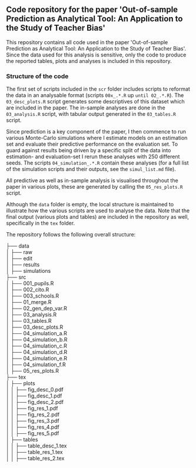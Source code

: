 ## Code repository for the paper 'Out-of-sample Prediction as Analytical Tool: An Application to the Study of Teacher Bias'

This repository contains all code used in the paper 'Out-of-sample Prediction as Analytical Tool: An Application to the Study of Teacher Bias'. Since the data used for this analysis is sensitive, only the code to produce the reported tables, plots and analyses is included in this repository.

### Structure of the code

The first set of scripts included in the `scr` folder includes scripts to reformat the data in an analysable format (scripts `00x_.*.R` up `until 02_.*.R`). The `03_desc_plots.R` script generates some descriptives of this dataset which are included in the paper. The in-sample analyses are done in the `03_analysis.R` script, with tabular output generated in the `03_tables.R` script.

Since prediction is a key component of the paper, I then commence to run various Monte-Carlo simulations where I estimate models on an estimation set and evaluate their predictive performance on the evaluation set. To guard against results being driven by a specific split of the data into estimation- and evaluation-set I rerun these analyses with 250 different seeds. The scripts `04_simulation_.*.R` contain these analyses (for a full list of the simulation scripts and their outputs, see the `simul_list.md` file).

All predictive as well as in-sample analysis is visualised throughout the paper in various plots, these are generated by calling the `05_res_plots.R` script.

Although the `data` folder is empty, the local structure is maintained to illustrate how the various scripts are used to analyse the data. Note that the final output (various plots and tables) are included in the repository as well, specifically in the `tex` folder.

The repository follows the following overall structure:

├── data  
│   ├── raw  
│   ├── edit  
│   ├── results  
│   ├── simulations  
├── src  
│   ├── 001_pupils.R  
│   ├── 002_cito.R  
│   ├── 003_schools.R  
│   ├── 01_merge.R  
│   ├── 02_gen_dep_var.R  
│   ├── 03_analysis.R  
│   ├── 03_tables.R  
│   ├── 03_desc_plots.R  
│   ├── 04_simulation_a.R  
│   ├── 04_simulation_b.R  
│   ├── 04_simulation_c.R  
│   ├── 04_simulation_d.R  
│   ├── 04_simulation_e.R  
│   ├── 04_simulation_f.R  
│   ├── 05_res_plots.R  
├── tex  
│   ├── plots  
│   │   ├── fig_desc_0.pdf  
│   │   ├── fig_desc_1.pdf  
│   │   ├── fig_desc_2.pdf  
│   │   ├── fig_res_1.pdf  
│   │   ├── fig_res_2.pdf  
│   │   ├── fig_res_3.pdf  
│   │   ├── fig_res_4.pdf  
│   │   ├── fig_res_5.pdf  
│   ├── tables  
│   │   ├── table_desc_1.tex  
│   │   ├── table_res_1.tex  
│   │   ├── table_res_2.tex

